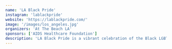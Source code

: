 ```yaml
---
name: 'LA Black Pride'
instagram: 'lablackpride'
website: 'https://lablackpride.com/'
image: '/images/los_angeles.jpg'
organizers: 'At The Beach LA'
sponsors: ['AIDS Healthcare Foundation']
description: 'LA Black Pride is a vibrant celebration of the Black LGBTQ+ community in Los Angeles, featuring cultural events and community engagement.'
---
```

